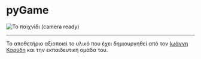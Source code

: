 # pyGame

![Το παιχνίδι (camera ready)](https://github.com/diogenisAl/pyGame/blob/main/media/space_invaders_gif.gif)


---

Το αποθετήριο αξιοποιεί το υλικό που έχει δημιουργηθεί από τον [Ιωάννη Καρύδη](https://github.com/ioanniskarydis) και την εκπαιδευτική ομάδα του.
